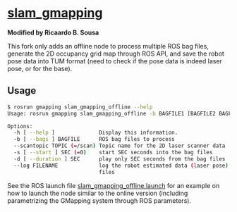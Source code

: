 # [slam_gmapping](https://github.com/ros-perception/slam_gmapping/)

**Modified by Ricaardo B. Sousa**

This fork only adds an offline node to process multiple ROS bag files, generate
the 2D occupancy grid map through ROS API, and save the robot pose data into TUM
format (need to check if the pose data is indeed laser pose, or for the base).

## Usage

```sh
$ rosrun gmapping slam_gmapping_offline --help
Usage: rosrun gmapping slam_gmapping_offline -b BAGFILE1 [BAGFILE2 BAGFILE3 ...]

Options:
  -h [ --help ]              Display this information.
  -b [ --bags ] BAGFILE      ROS bag files to process
  --scantopic TOPIC (=/scan) Topic name for the 2D laser scanner data
  -s [ --start ] SEC (=0)    start SEC seconds into the bag files
  -d [ --duration ] SEC      play only SEC seconds from the bag files
  --log FILENAME             log the robot estimated data (laser pose) into TUM
                             files
```

See the ROS launch file
[slam_gmapping_offline.launch](/gmapping/launch/slam_gmapping_offline.launch)
for an example on how to launch the node similar to the online version
(including parametrizing the GMapping system through ROS parameters).
